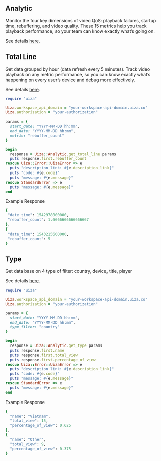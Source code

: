 ## Analytic
Monitor the four key dimensions of video QoS: playback failures, startup time, rebuffering, and video quality.
These 15 metrics help you track playback performance, so your team can know exactly what’s going on.

See details [here](https://docs.uiza.io/#analytic).

## Total Line
Get data grouped by hour (data refresh every 5 minutes). Track video playback on any metric performance, so you can know exactly what’s happening on every user’s device and debug more effectively.

See details [here](https://docs.uiza.io/#total-line).

```ruby
require "uiza"

Uiza.workspace_api_domain = "your-workspace-api-domain.uiza.co"
Uiza.authorization = "your-authorization"

params = {
  start_date: "YYYY-MM-DD hh:mm",
  end_date: "YYYY-MM-DD hh:mm",
  metric: "rebuffer_count"
}

begin
  response = Uiza::Analytic.get_total_line params
  puts response.first.rebuffer_count
rescue Uiza::Error::UizaError => e
  puts "description_link: #{e.description_link}"
  puts "code: #{e.code}"
  puts "message: #{e.message}"
rescue StandardError => e
  puts "message: #{e.message}"
end
```

Example Response
```ruby
{
 "date_time": 1542978000000,
 "rebuffer_count": 1.6666666666666667
},
{
 "date_time": 1543215600000,
 "rebuffer_count": 5
}
```

## Type
Get data base on 4 type of filter: country, device, title, player

See details [here](https://docs.uiza.io/#type).

```ruby
require "uiza"

Uiza.workspace_api_domain = "your-workspace-api-domain.uiza.co"
Uiza.authorization = "your-authorization"

params = {
  start_date: "YYYY-MM-DD hh:mm",
  end_date: "YYYY-MM-DD hh:mm",
  type_filter: "country"
}

begin
  response = Uiza::Analytic.get_type params
  puts response.first.name
  puts response.first.total_view
  puts response.first.percentage_of_view
rescue Uiza::Error::UizaError => e
  puts "description_link: #{e.description_link}"
  puts "code: #{e.code}"
  puts "message: #{e.message}"
rescue StandardError => e
  puts "message: #{e.message}"
end
```

Example Response
```ruby
{
  "name": "Vietnam",
  "total_view": 15,
  "percentage_of_view": 0.625
},
{
  "name": "Other",
  "total_view": 9,
  "percentage_of_view": 0.375
}
```
